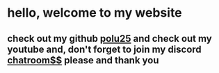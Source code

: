 # hello, welcome to my website 
## check out my github [polu25](https://github.com/polu25) and check out my youtube and, don't forget to join my discord [chatroom$$](https://discord.gg/Pnr4Wz) please and thank you
